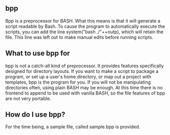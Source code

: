 bpp
----
Bpp is a preprocessor for BASH. What this means is that it will generate a script readable by Bash. To cause the program to automatically execute the scripts, you can add the line system("bash ./"++outp), which will retain the file. This line was left out to make manual edits before running scripts.

What to use bpp for
--------------------
bpp is not a catch-all kind of preprocessor. It provides features specifically designed for directory layouts. If you want to make a script to package a program, or set up a user's home directory, or map out a project with templates, bpp is the program for you. If you will not be manipulating directories often, using plain BASH may be enough. At this time there is no frontend to append to be used with vanilla BASH, so the file features of bpp are not very portable.

How do I use bpp?
------------------
For the time being, a sample file, called sample.bpp is provided.
